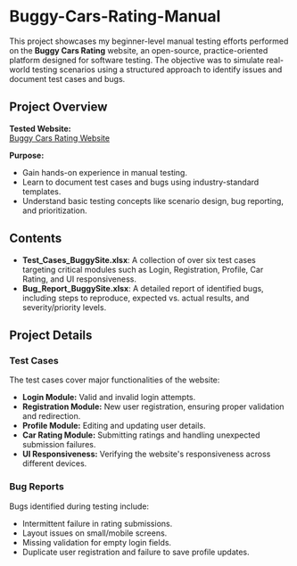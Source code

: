 # Buggy-Cars-Rating-Manual
This project showcases my beginner-level manual testing efforts performed on the **Buggy Cars Rating** website, an open-source, practice-oriented platform designed for software testing. The objective was to simulate real-world testing scenarios using a structured approach to identify issues and document test cases and bugs.

## Project Overview

**Tested Website:**  
[Buggy Cars Rating Website](https://buggy.justtestit.org/)

**Purpose:**  
- Gain hands-on experience in manual testing.
- Learn to document test cases and bugs using industry-standard templates.
- Understand basic testing concepts like scenario design, bug reporting, and prioritization.

## Contents

- **Test_Cases_BuggySite.xlsx**: A collection of over six test cases targeting critical modules such as Login, Registration, Profile, Car Rating, and UI responsiveness.
- **Bug_Report_BuggySite.xlsx**: A detailed report of identified bugs, including steps to reproduce, expected vs. actual results, and severity/priority levels.

## Project Details

### Test Cases
The test cases cover major functionalities of the website:
- **Login Module:** Valid and invalid login attempts.
- **Registration Module:** New user registration, ensuring proper validation and redirection.
- **Profile Module:** Editing and updating user details.
- **Car Rating Module:** Submitting ratings and handling unexpected submission failures.
- **UI Responsiveness:** Verifying the website's responsiveness across different devices.

### Bug Reports
Bugs identified during testing include:
- Intermittent failure in rating submissions.
- Layout issues on small/mobile screens.
- Missing validation for empty login fields.
- Duplicate user registration and failure to save profile updates.
